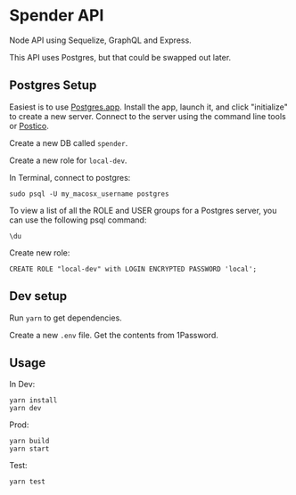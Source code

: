 # Spender API

Node API using Sequelize, GraphQL and Express.

This API uses Postgres, but that could be swapped out later.

## Postgres Setup

Easiest is to use [Postgres.app](https://postgresapp.com/). Install the app, launch it, and click "initialize" to create a new server. Connect to the server using the command line tools or [Postico](https://eggerapps.at/postico/).

Create a new DB called `spender`.

Create a new role for `local-dev`.

In Terminal, connect to postgres:

```
sudo psql -U my_macosx_username postgres
```

To view a list of all the ROLE and USER groups for a Postgres server, you can use the following psql command:

```
\du
```

Create new role:

```
CREATE ROLE "local-dev" with LOGIN ENCRYPTED PASSWORD 'local';
```

## Dev setup

Run `yarn` to get dependencies.

Create a new `.env` file. Get the contents from 1Password.

## Usage

In Dev:

```
yarn install
yarn dev
```

Prod:

```
yarn build
yarn start
```

Test:

```
yarn test
```
